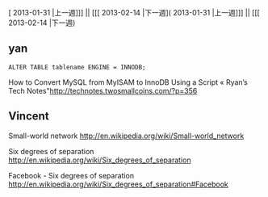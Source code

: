 [ 2013-01-31 |上一週]]] || [[[ 2013-02-14 |下一週]( 2013-01-31 |上一週]]] || [[[ 2013-02-14 |下一週)



## yan

```
ALTER TABLE tablename ENGINE = INNODB;
```

How to Convert MySQL from MyISAM to InnoDB Using a Script « Ryan’s Tech Notes"<http://technotes.twosmallcoins.com/?p=356>

## Vincent

Small-world network
<http://en.wikipedia.org/wiki/Small-world_network>

Six degrees of separation
<http://en.wikipedia.org/wiki/Six_degrees_of_separation>

Facebook - Six degrees of separation
<http://en.wikipedia.org/wiki/Six_degrees_of_separation#Facebook>